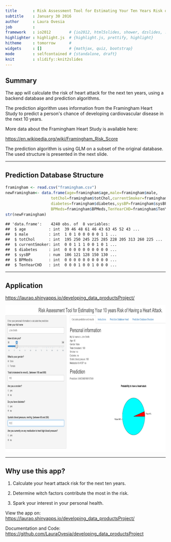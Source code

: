 ```yaml
---
title       : Risk Assessment Tool for Estimating Your Ten Years Risk of Having a Heart Attack
subtitle    : January 30 2016
author      : Laura Ovesia
job         : 
framework   : io2012        # {io2012, html5slides, shower, dzslides, ...}
highlighter : highlight.js  # {highlight.js, prettify, highlight}
hitheme     : tomorrow      # 
widgets     : []            # {mathjax, quiz, bootstrap}
mode        : selfcontained # {standalone, draft}
knit        : slidify::knit2slides
---
```



## Summary
The app will calculate the risk of heart attack for the next ten years, using a backend database and prediction algorithms. 

The prediction algorithm uses information from the Framingham Heart Study to predict a person's chance of developing cardiovascular disease in the next 10 years.

More data about the Framingham Heart Study is available here:

https://en.wikipedia.org/wiki/Framingham_Risk_Score

The prediction algorithm is using GLM on a subset of the original database.
The used structure is presented in the next slide.



---
## Prediction Database Structure


```r
framingham <- read.csv("framingham.csv")
newFramingham<- data.frame(age=framingham$age,male=framingham$male,
                    totChol=framingham$totChol,currentSmoker=framingham$currentSmoker,
                    diabetes=framingham$diabetes,sysBP=framingham$sysBP,
                    BPMeds=framingham$BPMeds,TenYearCHD=framingham$TenYearCHD)
str(newFramingham)
```

```
## 'data.frame':	4240 obs. of  8 variables:
##  $ age          : int  39 46 48 61 46 43 63 45 52 43 ...
##  $ male         : int  1 0 1 0 0 0 0 0 1 1 ...
##  $ totChol      : int  195 250 245 225 285 228 205 313 260 225 ...
##  $ currentSmoker: int  0 0 1 1 1 0 0 1 0 1 ...
##  $ diabetes     : int  0 0 0 0 0 0 0 0 0 0 ...
##  $ sysBP        : num  106 121 128 150 130 ...
##  $ BPMeds       : int  0 0 0 0 0 0 0 0 0 0 ...
##  $ TenYearCHD   : int  0 0 0 1 0 0 1 0 0 0 ...
```

---
## Application 
https://laurao.shinyapps.io/developing_data_productsProject/

<div style='text-align: center;'>
    <img height='460' src='Image1.png' />
</div>

---
## Why use this app?

1. Calculate your heart attack risk for the next ten years.

2. Determine witch factors contribute the most in the risk.

3. Spark your interest in your personal health.

View the app on: https://laurao.shinyapps.io/developing_data_productsProject/

Documentation and Code: https://github.com/LauraOvesia/developing_data_productsProject


